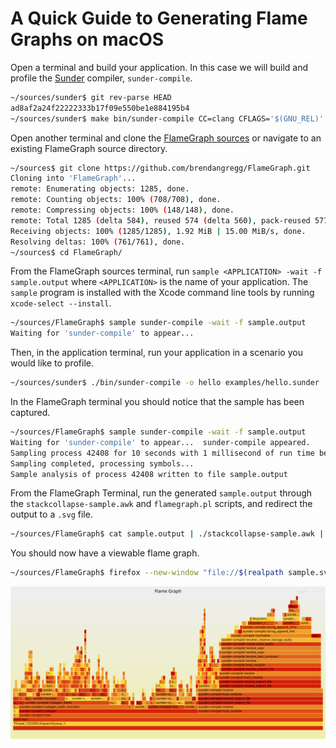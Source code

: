 A Quick Guide to Generating Flame Graphs on macOS
=================================================

Open a terminal and build your application. In this case we will build and
profile the [Sunder](https://github.com/ashn-dot-dev/sunder) compiler,
`sunder-compile`.

```sh
~/sources/sunder$ git rev-parse HEAD
ad8af2a24f22222333b17f09e550be1e884195b4
~/sources/sunder$ make bin/sunder-compile CC=clang CFLAGS='$(GNU_REL)' >/dev/null
```

Open another terminal and clone the [FlameGraph
sources](https://github.com/brendangregg/FlameGraph) or navigate to an existing
FlameGraph source directory.

```sh
~/sources$ git clone https://github.com/brendangregg/FlameGraph.git
Cloning into 'FlameGraph'...
remote: Enumerating objects: 1285, done.
remote: Counting objects: 100% (708/708), done.
remote: Compressing objects: 100% (148/148), done.
remote: Total 1285 (delta 584), reused 574 (delta 560), pack-reused 577
Receiving objects: 100% (1285/1285), 1.92 MiB | 15.00 MiB/s, done.
Resolving deltas: 100% (761/761), done.
~/sources$ cd FlameGraph/
```

From the FlameGraph sources terminal, run `sample <APPLICATION> -wait -f
sample.output` where `<APPLICATION>` is the name of your application. The
`sample` program is installed with the Xcode command line tools by running
`xcode-select --install`.

```sh
~/sources/FlameGraph$ sample sunder-compile -wait -f sample.output
Waiting for 'sunder-compile' to appear...
```

Then, in the application terminal, run your application in a scenario you would
like to profile.

```sh
~/sources/sunder$ ./bin/sunder-compile -o hello examples/hello.sunder
```

In the FlameGraph terminal you should notice that the sample has been captured.

```sh
~/sources/FlameGraph$ sample sunder-compile -wait -f sample.output
Waiting for 'sunder-compile' to appear...  sunder-compile appeared.
Sampling process 42408 for 10 seconds with 1 millisecond of run time between samples
Sampling completed, processing symbols...
Sample analysis of process 42408 written to file sample.output
```

From the FlameGraph Terminal, run the generated `sample.output` through the
`stackcollapse-sample.awk` and `flamegraph.pl` scripts, and redirect the output
to a `.svg` file.

```sh
~/sources/FlameGraph$ cat sample.output | ./stackcollapse-sample.awk | ./flamegraph.pl > sample.svg
```

You should now have a viewable flame graph.

```sh
~/sources/FlameGraph$ firefox --new-window "file://$(realpath sample.svg)"
```

<img src="2024-05-27-macos-flame-graphs/sample.svg">
